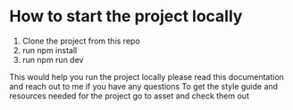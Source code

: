 # How to start the project locally
1. Clone the project from this repo
2. run npm install
3. run npm run dev

This would help you run the project locally please read this documentation and reach out to me if you have any questions
To get the style guide and resources needed for the project go to asset and check them out